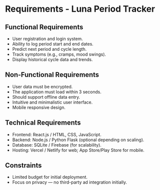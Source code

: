 # Requirements - Luna Period Tracker

## Functional Requirements
- User registration and login system.
- Ability to log period start and end dates.
- Predict next period and cycle length.
- Track symptoms (e.g., cramps, mood swings).
- Display historical cycle data and trends.

## Non-Functional Requirements
- User data must be encrypted.
- The application must load within 3 seconds.
- Should support offline data entry.
- Intuitive and minimalistic user interface.
- Mobile responsive design.

## Technical Requirements
- Frontend: React.js / HTML, CSS, JavaScript.
- Backend: Node.js / Python Flask (optional depending on scaling).
- Database: SQLite / Firebase (for scalability).
- Hosting: Vercel / Netlify for web; App Store/Play Store for mobile.

## Constraints
- Limited budget for initial deployment.
- Focus on privacy — no third-party ad integration initially.
